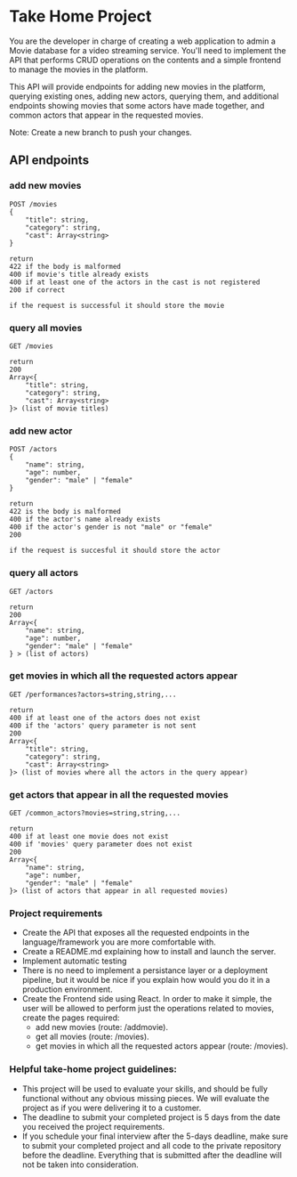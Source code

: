 # Take Home Project

You are the developer in charge of creating a web application to admin a Movie database 
for a video streaming service. You'll need to implement the API that performs CRUD operations on the 
contents and a simple frontend to manage the movies in the platform.

This API will provide endpoints for adding new movies in the platform, querying
existing ones, adding new actors, querying them, and additional endpoints showing movies
that some actors have made together, and common actors that appear in the requested movies.

Note: Create a new branch to push your changes.

## API endpoints

### add new movies
```
POST /movies
{
    "title": string,
    "category": string,
    "cast": Array<string>
}

return
422 if the body is malformed
400 if movie's title already exists
400 if at least one of the actors in the cast is not registered
200 if correct

if the request is successful it should store the movie
```
### query all movies
```
GET /movies

return 
200
Array<{
    "title": string,
    "category": string,
    "cast": Array<string>
}> (list of movie titles)
```
### add new actor
```
POST /actors
{
    "name": string,
    "age": number,
    "gender": "male" | "female"
}

return
422 is the body is malformed
400 if the actor's name already exists
400 if the actor's gender is not "male" or "female"
200

if the request is succesful it should store the actor
```
### query all actors
```
GET /actors

return
200
Array<{
    "name": string,
    "age": number,
    "gender": "male" | "female"
} > (list of actors)
```
### get movies in which all the requested actors appear
```
GET /performances?actors=string,string,...

return
400 if at least one of the actors does not exist
400 if the 'actors' query parameter is not sent
200
Array<{
    "title": string,
    "category": string,
    "cast": Array<string>
}> (list of movies where all the actors in the query appear)
```
### get actors that appear in all the requested movies
```
GET /common_actors?movies=string,string,...

return
400 if at least one movie does not exist
400 if 'movies' query parameter does not exist
200
Array<{
    "name": string,
    "age": number,
    "gender": "male" | "female"
}> (list of actors that appear in all requested movies)
```

### Project requirements
- Create the API that exposes all the requested endpoints in the language/framework you are more
  comfortable with.
- Create a README.md explaining how to install and launch the server.
- Implement automatic testing
- There is no need to implement a persistance layer or a deployment pipeline, but it would be nice
  if you explain how would you do it in a production environment.
- Create the Frontend side using React. In order to make it simple, the user will be allowed to perform just the operations related to movies, create the pages required: 
  - add new movies (route: /addmovie).
  - get all movies (route: /movies).
  - get movies in which all the requested actors appear (route: /movies). 
  
### Helpful take-home project guidelines:
- This project will be used to evaluate your skills, and should be fully functional without any obvious missing pieces. 
  We will evaluate the project as if you were delivering it to a customer.
- The deadline to submit your completed project is 5 days from the date you received the project requirements.
- If you schedule your final interview after the 5-days deadline, make sure to submit your completed project and all 
  code to the private repository before the deadline. Everything that is submitted after the deadline will not be taken 
  into consideration.
